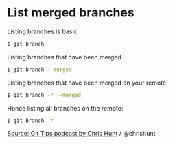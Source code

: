 # List merged branches

Listing branches is basic

```bash
$ git branch
```

Listing branches that have been merged

```bash
$ git branch --merged
```

Listing branches that have been merged on your remote: 

```bash
$ git branch -r --merged
```

Hence listing all branches on the remote:

```bash
$ git branch -r
```

[Source: Git Tips podcast by Chris Hunt](https://www.briefs.fm/git-tips/24) / @chrishunt

